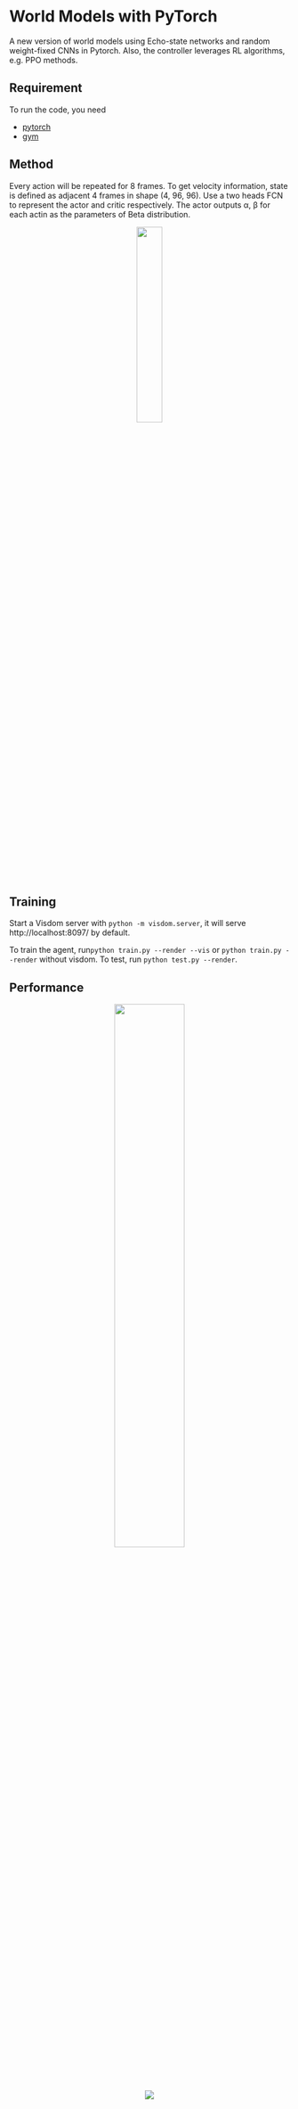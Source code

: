 # World Models with PyTorch
A new version of world models using Echo-state networks and random weight-fixed CNNs in Pytorch. Also, the controller leverages RL algorithms, e.g. PPO methods.

## Requirement
To run the code, you need
- [pytorch](https://pytorch.org/)
- [gym](https://github.com/openai/gym)

## Method
Every action will be repeated for 8 frames. To get velocity information, state is defined as adjacent 4 frames in shape (4, 96, 96). Use a two heads FCN to represent the actor and critic respectively. The actor outputs α, β for each actin as the parameters of Beta distribution. 
<div align=center><img src="img/network.png" width="30%" /></div>

## Training
Start a Visdom server with ```python -m visdom.server```, it will serve http://localhost:8097/ by default.

To train the agent, run```python train.py --render --vis``` or ```python train.py --render``` without visdom. 
To test, run ```python test.py --render```.

## Performance
<div align=center><img src="img/car_racing_ppo.png" width="50%"/></div>
<div align=center><img src="img/car_racing_demo_ppo.gif"/></div>

